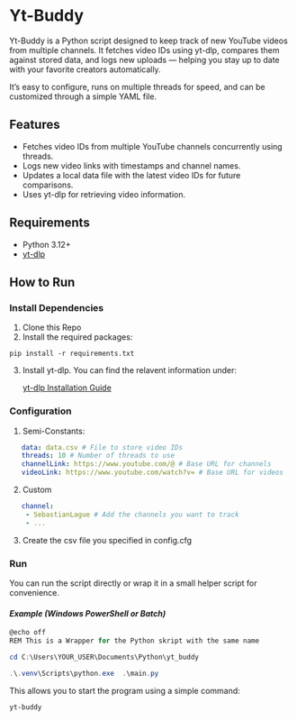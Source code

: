 # Yt-Buddy

Yt-Buddy is a Python script designed to keep track of new YouTube videos from multiple channels.
It fetches video IDs using yt-dlp, compares them against stored data, and logs new uploads — helping you stay up to date with your favorite creators automatically.

It’s easy to configure, runs on multiple threads for speed, and can be customized through a simple YAML file.

## Features

- Fetches video IDs from multiple YouTube channels concurrently using threads.
- Logs new video links with timestamps and channel names.
- Updates a local data file with the latest video IDs for future comparisons.
- Uses yt-dlp for retrieving video information.

## Requirements

- Python 3.12+
- [yt-dlp](https://github.com/yt-dlp/yt-dlp)

## How to Run

### Install Dependencies
1. Clone this Repo
2. Install the required packages:
  ```
  pip install -r requirements.txt
  ```
3. Install yt-dlp. You can find the relavent information under:
   
    [yt-dlp Installation Guide](https://github.com/yt-dlp/yt-dlp?tab=readme-ov-file#installation)

### Configuration
1. Semi-Constants:
```yaml
   data: data.csv # File to store video IDs
   threads: 10 # Number of threads to use
   channelLink: https://www.youtube.com/@ # Base URL for channels
   videoLink: https://www.youtube.com/watch?v= # Base URL for videos
```  
2. Custom
```yaml
   channel:  
    - SebastianLague # Add the channels you want to track
    - ...
```
3. Create the csv file you specified in config.cfg

### Run
You can run the script directly or wrap it in a small helper script for convenience.

#### *Example (Windows PowerShell or Batch)*
```Powershell
@echo off
REM This is a Wrapper for the Python skript with the same name

cd C:\Users\YOUR_USER\Documents\Python\yt_buddy

.\.venv\Scripts\python.exe  .\main.py
```

This allows you to start the program using a simple command:

```bash
yt-buddy
```
